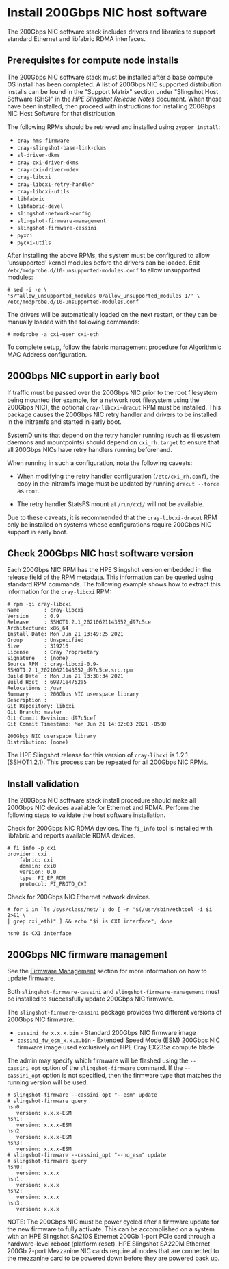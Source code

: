 
# Install 200Gbps NIC host software

The 200Gbps NIC software stack includes drivers and libraries to support standard Ethernet and libfabric RDMA interfaces.

## Prerequisites for compute node installs

The 200Gbps NIC software stack must be installed after a base compute OS install has been completed. A list of 200Gbps NIC supported distribution installs can be found in the "Support Matrix" section under "Slingshot Host Software (SHS)" in the _HPE Slingshot Release Notes_ document. When those have been installed, then proceed with instructions for Installing 200Gbps NIC Host Software for that distribution.

The following RPMs should be retrieved and installed using `zypper install`:

- `cray-hms-firmware`
- `cray-slingshot-base-link-dkms`
- `sl-driver-dkms`
- `cray-cxi-driver-dkms`
- `cray-cxi-driver-udev`
- `cray-libcxi`
- `cray-libcxi-retry-handler`
- `cray-libcxi-utils`
- `libfabric`
- `libfabric-devel`
- `slingshot-network-config`
- `slingshot-firmware-management`
- `slingshot-firmware-cassini`
- `pyxci`
- `pycxi-utils`

After installing the above RPMs, the system must be configured to allow
'unsupported' kernel modules before the drivers can be loaded. Edit
`/etc/modprobe.d/10-unsupported-modules.conf` to allow unsupported modules:

```screen
# sed -i -e \
's/^allow_unsupported_modules 0/allow_unsupported_modules 1/' \
/etc/modprobe.d/10-unsupported-modules.conf
```

The drivers will be automatically loaded on the next restart, or they can be
manually loaded with the following commands:

```screen
# modprobe -a cxi-user cxi-eth
```

To complete setup, follow the fabric management procedure for Algorithmic MAC
Address configuration.

## 200Gbps NIC support in early boot

If traffic must be passed over the 200Gbps NIC prior to the root filesystem
being mounted (for example, for a network root filesystem using the 200Gbps NIC),
the optional `cray-libcxi-dracut` RPM must be installed. This package causes the
200Gbps NIC retry handler and drivers to be installed in the initramfs and started
in early boot.

SystemD units that depend on the retry handler running (such as filesystem
daemons and mountpoints) should depend on `cxi_rh.target` to ensure that all
200Gbps NICs have retry handlers running beforehand.

When running in such a configuration, note the following caveats:

- When modifying the retry handler configuration (`/etc/cxi_rh.conf`), the copy
  in the initramfs image must be updated by running `dracut --force` as `root`.

- The retry handler StatsFS mount at `/run/cxi/` will not be available.

Due to these caveats, it is recommended that the `cray-libcxi-dracut` RPM only
be installed on systems whose configurations require 200Gbps NIC support in early
boot.

## Check 200Gbps NIC host software version

Each 200Gbps NIC RPM has the HPE Slingshot version embedded in the release field of the
RPM metadata. This information can be queried using standard RPM commands. The
following example shows how to extract this information for the `cray-libcxi`
RPM:

```screen
# rpm -qi cray-libcxi
Name        : cray-libcxi
Version     : 0.9
Release     : SSHOT1.2.1_20210621143552_d97c5ce
Architecture: x86_64
Install Date: Mon Jun 21 13:49:25 2021
Group       : Unspecified
Size        : 319216
License     : Cray Proprietary
Signature   : (none)
Source RPM  : cray-libcxi-0.9-SSHOT1.2.1_20210621143552_d97c5ce.src.rpm
Build Date  : Mon Jun 21 13:38:34 2021
Build Host  : 69871e4752a5
Relocations : /usr
Summary     : 200Gbps NIC userspace library
Description :
Git Repository: libcxi
Git Branch: master
Git Commit Revision: d97c5cef
Git Commit Timestamp: Mon Jun 21 14:02:03 2021 -0500

200Gbps NIC userspace library
Distribution: (none)
```

The HPE Slingshot release for this version of `cray-libcxi` is 1.2.1 (SSHOT1.2.1).
This process can be repeated for all 200Gbps NIC RPMs.

## Install validation

The 200Gbps NIC software stack install procedure should make all 200Gbps NIC devices
available for Ethernet and RDMA. Perform the following steps to validate the
host software installation.

Check for 200Gbps NIC RDMA devices. The `fi_info` tool is installed with libfabric
and reports available RDMA devices.

```screen
# fi_info -p cxi
provider: cxi
    fabric: cxi
    domain: cxi0
    version: 0.0
    type: FI_EP_RDM
    protocol: FI_PROTO_CXI
```

Check for 200Gbps NIC Ethernet network devices.

```screen
# for i in `ls /sys/class/net/`; do [ -n "$(/usr/sbin/ethtool -i $i 2>&1 \
| grep cxi_eth)" ] && echo "$i is CXI interface"; done

hsn0 is CXI interface
```

## 200Gbps NIC firmware management

See the [Firmware Management](firmware_management_post_install.md#firmware-management) section for more information on how to update firmware.

Both `slingshot-firmware-cassini` and `slingshot-firmware-management` must be installed to successfully update 200Gbps NIC firmware.

The `slingshot-firmware-cassini` package provides two different versions of 200Gbps NIC firmware:

- `cassini_fw_x.x.x.bin` - Standard 200Gbps NIC firmware image
- `cassini_fw_esm_x.x.x.bin` - Extended Speed Mode (ESM) 200Gbps NIC firmware image used exclusively on HPE Cray EX235a compute blade

The admin may specify which firmware will be flashed using the `--cassini_opt` option of the `slingshot-firmware` command.
If the `--cassini_opt` option is not specified, then the firmware type that matches the running version will be used.

```screen
# slingshot-firmware --cassini_opt "--esm" update
# slingshot-firmware query
hsn0:
   version: x.x.x-ESM
hsn1:
   version: x.x.x-ESM
hsn2:
   version: x.x.x-ESM
hsn3:
   version: x.x.x-ESM
# slingshot-firmware --cassini_opt "--no_esm" update
# slingshot-firmware query
hsn0:
   version: x.x.x
hsn1:
   version: x.x.x
hsn2:
   version: x.x.x
hsn3:
   version: x.x.x
```

NOTE: The 200Gbps NIC must be power cycled after a firmware update for the new firmware to fully activate.
This can be accomplished on a system with an HPE Slingshot SA210S Ethernet 200Gb 1-port PCIe card through a hardware-level reboot (platform reset).
HPE Slingshot SA220M Ethernet 200Gb 2-port Mezzanine NIC cards require all nodes that are connected to the mezzanine card to be powered down before they are powered back up.
